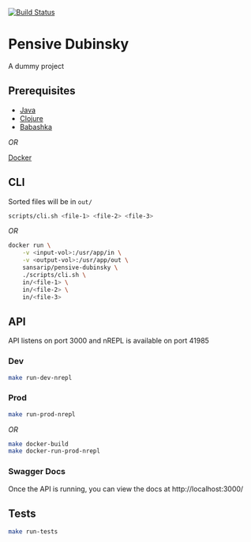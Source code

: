 [![Build Status](https://travis-ci.com/sansarip/pensive-dubinsky.svg?branch=main)](https://travis-ci.com/sansarip/pensive-dubinsky)

# Pensive Dubinsky

A dummy project

## Prerequisites

* [Java](https://openjdk.java.net/install/)
* [Clojure](https://clojure.org/guides/getting_started)
* [Babashka](https://github.com/babashka/babashka)

_OR_

[Docker](https://www.docker.com/get-started)

## CLI

Sorted files will be in `out/`

```sh
scripts/cli.sh <file-1> <file-2> <file-3>
```

_OR_

```sh
docker run \
	-v <input-vol>:/usr/app/in \
	-v <output-vol>:/usr/app/out \
	sansarip/pensive-dubinsky \
	./scripts/cli.sh \
	in/<file-1> \
	in/<file-2> \
	in/<file-3>
```

## API

API listens on port 3000 and nREPL is available on port 41985

### Dev

```sh
make run-dev-nrepl
```

### Prod

```sh
make run-prod-nrepl
```

_OR_

```sh
make docker-build
make docker-run-prod-nrepl
```

### Swagger Docs

Once the API is running, you can view the docs at http://localhost:3000/

## Tests

```sh
make run-tests
```
